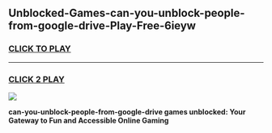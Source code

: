 
## Unblocked-Games-can-you-unblock-people-from-google-drive-Play-Free-6ieyw
<h3>
<a href="https://premium76.site?title=can-you-unblock-people-from-google-drive&ref=21A">CLICK TO PLAY</a></h3>
<hr>

<h3>
<a href="https://premium76.site?title=can-you-unblock-people-from-google-drive&ref=21A">CLICK 2 PLAY</a>
  
</h3>

<a href="https://premium76.site?title=can-you-unblock-people-from-google-drive&ref=21A"><img src="https://clearcache.store/games.png"></a>


**can-you-unblock-people-from-google-drive games unblocked: Your Gateway to Fun and Accessible Online Gaming**
